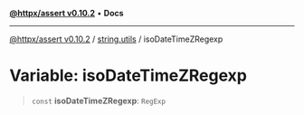 [**@httpx/assert v0.10.2**](../../README.md) • **Docs**

***

[@httpx/assert v0.10.2](../../README.md) / [string.utils](../README.md) / isoDateTimeZRegexp

# Variable: isoDateTimeZRegexp

> `const` **isoDateTimeZRegexp**: `RegExp`
